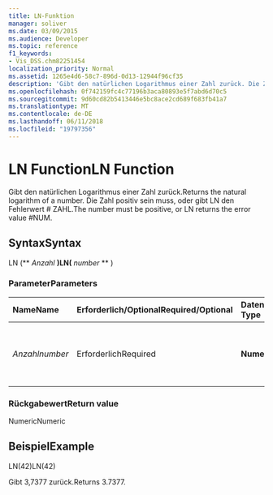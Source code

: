 ```yaml
---
title: LN-Funktion
manager: soliver
ms.date: 03/09/2015
ms.audience: Developer
ms.topic: reference
f1_keywords:
- Vis_DSS.chm82251454
localization_priority: Normal
ms.assetid: 1265e4d6-58c7-896d-0d13-12944f96cf35
description: 'Gibt den natürlichen Logarithmus einer Zahl zurück. Die Zahl positiv sein muss, oder gibt LN den Fehlerwert # ZAHL.'
ms.openlocfilehash: 0f742159fc4c77196b3aca80893e5f7abd6d70c5
ms.sourcegitcommit: 9d60cd82b5413446e5bc8ace2cd689f683fb41a7
ms.translationtype: MT
ms.contentlocale: de-DE
ms.lasthandoff: 06/11/2018
ms.locfileid: "19797356"
---
```

# <a name="ln-function"></a><span data-ttu-id="4abdf-104">LN Function</span><span class="sxs-lookup"><span data-stu-id="4abdf-104">LN Function</span></span>

<span data-ttu-id="4abdf-105">Gibt den natürlichen Logarithmus einer Zahl zurück.</span><span class="sxs-lookup"><span data-stu-id="4abdf-105">Returns the natural logarithm of a number.</span></span> <span data-ttu-id="4abdf-106">Die Zahl positiv sein muss, oder gibt LN den Fehlerwert # ZAHL.</span><span class="sxs-lookup"><span data-stu-id="4abdf-106">The number must be positive, or LN returns the error value #NUM.</span></span>
  
## <a name="syntax"></a><span data-ttu-id="4abdf-107">Syntax</span><span class="sxs-lookup"><span data-stu-id="4abdf-107">Syntax</span></span>

<span data-ttu-id="4abdf-108">LN (** *Anzahl* **)</span><span class="sxs-lookup"><span data-stu-id="4abdf-108">LN(** *number* ** )</span></span> 
  
### <a name="parameters"></a><span data-ttu-id="4abdf-109">Parameter</span><span class="sxs-lookup"><span data-stu-id="4abdf-109">Parameters</span></span>

|<span data-ttu-id="4abdf-110">**Name**</span><span class="sxs-lookup"><span data-stu-id="4abdf-110">**Name**</span></span>|<span data-ttu-id="4abdf-111">**Erforderlich/Optional**</span><span class="sxs-lookup"><span data-stu-id="4abdf-111">**Required/Optional**</span></span>|<span data-ttu-id="4abdf-112">**Datentyp**</span><span class="sxs-lookup"><span data-stu-id="4abdf-112">**Data Type**</span></span>|<span data-ttu-id="4abdf-113">**Beschreibung**</span><span class="sxs-lookup"><span data-stu-id="4abdf-113">**Description**</span></span>|
|:-----|:-----|:-----|:-----|
| <span data-ttu-id="4abdf-114">_Anzahl_</span><span class="sxs-lookup"><span data-stu-id="4abdf-114">_number_</span></span> <br/> |<span data-ttu-id="4abdf-115">Erforderlich</span><span class="sxs-lookup"><span data-stu-id="4abdf-115">Required</span></span>  <br/> |<span data-ttu-id="4abdf-116">**Numeric**</span><span class="sxs-lookup"><span data-stu-id="4abdf-116">**Numeric**</span></span> <br/> | <span data-ttu-id="4abdf-117">Die Zahl, deren natürlicher Logarithmus ermittelt werden soll.</span><span class="sxs-lookup"><span data-stu-id="4abdf-117">The number whose natural logarithm you want to find.</span></span>  <br/> |
   
### <a name="return-value"></a><span data-ttu-id="4abdf-118">Rückgabewert</span><span class="sxs-lookup"><span data-stu-id="4abdf-118">Return value</span></span>

<span data-ttu-id="4abdf-119">Numeric</span><span class="sxs-lookup"><span data-stu-id="4abdf-119">Numeric</span></span>
  
## <a name="example"></a><span data-ttu-id="4abdf-120">Beispiel</span><span class="sxs-lookup"><span data-stu-id="4abdf-120">Example</span></span>

<span data-ttu-id="4abdf-121">LN(42)</span><span class="sxs-lookup"><span data-stu-id="4abdf-121">LN(42)</span></span> 
  
<span data-ttu-id="4abdf-122">Gibt 3,7377 zurück.</span><span class="sxs-lookup"><span data-stu-id="4abdf-122">Returns 3.7377.</span></span> 
  

